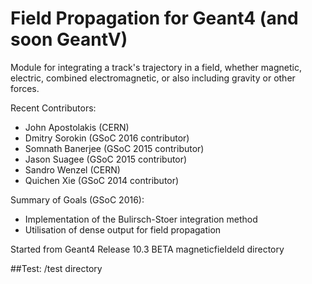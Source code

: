 # Field Propagation for Geant4 (and soon GeantV)
Module for integrating a track's trajectory in a field, whether magnetic, electric, combined electromagnetic, or also including gravity or other forces.

Recent Contributors:

* John Apostolakis (CERN)
* Dmitry Sorokin (GSoC 2016 contributor)
* Somnath Banerjee (GSoC 2015 contributor)
* Jason Suagee (GSoC 2015 contributor)
* Sandro Wenzel (CERN)
* Quichen Xie (GSoC 2014 contributor)

Summary of Goals (GSoC 2016):

* Implementation of the Bulirsch-Stoer integration method
* Utilisation of dense output for field propagation

Started from Geant4 Release 10.3 BETA magneticfieldeld directory

##Test:
/test directory
